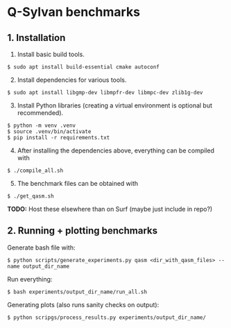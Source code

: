 # Q-Sylvan benchmarks

## 1. Installation

1. Install basic build tools.
```shell
$ sudo apt install build-essential cmake autoconf
```

2. Install dependencies for various tools.
```shell
$ sudo apt install libgmp-dev libmpfr-dev libmpc-dev zlib1g-dev
```

3. Install Python libraries (creating a virtual environment is optional but recommended).
```shell
$ python -m venv .venv
$ source .venv/bin/activate
$ pip install -r requirements.txt
```

4. After installing the dependencies above, everything can be compiled with
```shell
$ ./compile_all.sh
```

5. The benchmark files can be obtained with 
```shell
$ ./get_qasm.sh
```
**TODO:** Host these elsewhere than on Surf (maybe just include in repo?)


## 2. Running + plotting benchmarks

Generate bash file with:
```shell
$ python scripts/generate_experiments.py qasm <dir_with_qasm_files> --name output_dir_name
```

Run everything:
```shell
$ bash experiments/output_dir_name/run_all.sh
```

Generating plots (also runs sanity checks on output):
```shell
$ python scripgs/process_results.py experiments/output_dir_name/
```
